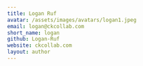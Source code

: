 ```yaml
---
title: Logan Ruf
avatar: /assets/images/avatars/logan1.jpeg
email: logan@ckcollab.com
short_name: logan
github: Logan-Ruf
website: ckcollab.com
layout: author
---
```


